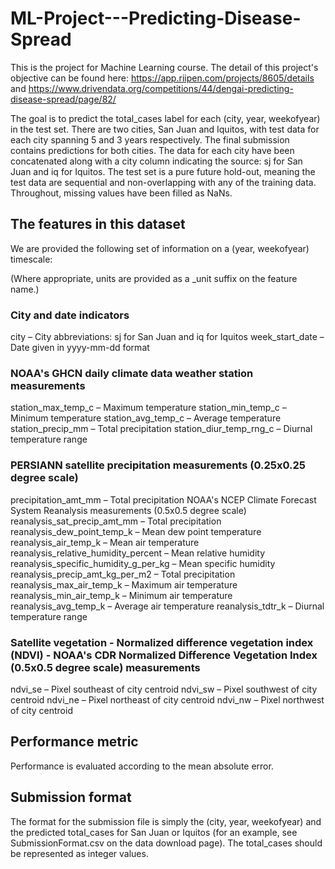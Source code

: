 # ML-Project---Predicting-Disease-Spread
This is the project for Machine Learning course. The detail of this project's objective can be found here: https://app.riipen.com/projects/8605/details and https://www.drivendata.org/competitions/44/dengai-predicting-disease-spread/page/82/

The goal is to predict the total_cases label for each (city, year, weekofyear) in the test set. There are two cities, San Juan and Iquitos, with test data for each city spanning 5 and 3 years respectively. The final submission contains predictions for both cities. The data for each city have been concatenated along with a city column indicating the source: sj for San Juan and iq for Iquitos. The test set is a pure future hold-out, meaning the test data are sequential and non-overlapping with any of the training data. Throughout, missing values have been filled as NaNs.

## The features in this dataset
We are provided the following set of information on a (year, weekofyear) timescale:

(Where appropriate, units are provided as a _unit suffix on the feature name.)

### City and date indicators
city – City abbreviations: sj for San Juan and iq for Iquitos
week_start_date – Date given in yyyy-mm-dd format

### NOAA's GHCN daily climate data weather station measurements
station_max_temp_c – Maximum temperature
station_min_temp_c – Minimum temperature
station_avg_temp_c – Average temperature
station_precip_mm – Total precipitation
station_diur_temp_rng_c – Diurnal temperature range

### PERSIANN satellite precipitation measurements (0.25x0.25 degree scale)
precipitation_amt_mm – Total precipitation
NOAA's NCEP Climate Forecast System Reanalysis measurements (0.5x0.5 degree scale)
reanalysis_sat_precip_amt_mm – Total precipitation
reanalysis_dew_point_temp_k – Mean dew point temperature
reanalysis_air_temp_k – Mean air temperature
reanalysis_relative_humidity_percent – Mean relative humidity
reanalysis_specific_humidity_g_per_kg – Mean specific humidity
reanalysis_precip_amt_kg_per_m2 – Total precipitation
reanalysis_max_air_temp_k – Maximum air temperature
reanalysis_min_air_temp_k – Minimum air temperature
reanalysis_avg_temp_k – Average air temperature
reanalysis_tdtr_k – Diurnal temperature range

### Satellite vegetation - Normalized difference vegetation index (NDVI) - NOAA's CDR Normalized Difference Vegetation Index (0.5x0.5 degree scale) measurements
ndvi_se – Pixel southeast of city centroid
ndvi_sw – Pixel southwest of city centroid
ndvi_ne – Pixel northeast of city centroid
ndvi_nw – Pixel northwest of city centroid


## Performance metric
Performance is evaluated according to the mean absolute error.


## Submission format
The format for the submission file is simply the (city, year, weekofyear) and the predicted total_cases for San Juan or Iquitos (for an example, see SubmissionFormat.csv on the data download page). The total_cases should be represented as integer values.

